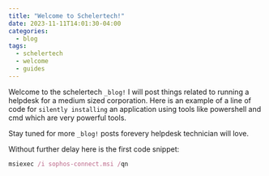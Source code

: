 ```yaml
---
title: "Welcome to Schelertech!"
date: 2023-11-11T14:01:30-04:00
categories:
  - blog
tags:
  - schelertech
  - welcome
  - guides
---
```


Welcome to the schelertech `_blog!` I will post things related to running a helpdesk for a medium sized corporation. Here is an example of a line of code for `silently installing` an application using tools like powershell and cmd which are very powerful tools.

Stay tuned for more `_blog!` posts forevery helpdesk technician will love.

Without further delay here is the first code snippet:

```ruby
msiexec /i sophos-connect.msi /qn
```